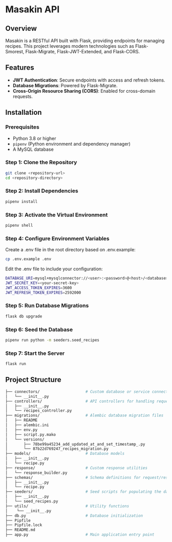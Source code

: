 # Masakin API

## Overview

Masakin is a RESTful API built with Flask, providing endpoints for managing recipes. This project leverages modern technologies such as Flask-Smorest, Flask-Migrate, Flask-JWT-Extended, and Flask-CORS.

## Features

- **JWT Authentication**: Secure endpoints with access and refresh tokens.
- **Database Migrations**: Powered by Flask-Migrate.
- **Cross-Origin Resource Sharing (CORS)**: Enabled for cross-domain requests.

## Installation

### Prerequisites

- Python 3.8 or higher
- `pipenv` (Python environment and dependency manager)
- A MySQL database 

### Step 1: Clone the Repository

```bash
git clone <repository-url>
cd <repository-directory>
```

### Step 2: Install Dependencies
```bash
pipenv install
```

### Step 3: Activate the Virtual Environment
```bash
pipenv shell
```

### Step 4: Configure Environment Variables
Create a .env file in the root directory based on .env.example:

```bash
cp .env.example .env
```

Edit the .env file to include your configuration:

```bash
DATABASE_URI=mysql+mysqlconnector://<user>:<password>@<host>/<database>
JWT_SECRET_KEY=<your-secret-key>
JWT_ACCESS_TOKEN_EXPIRES=3600
JWT_REFRESH_TOKEN_EXPIRES=2592000
```

### Step 5: Run Database Migrations
```bash
flask db upgrade
```

### Step 6: Seed the Database
```bash
pipenv run python -m seeders.seed_recipes
```

### Step 7: Start the Server
```bash
flask run
```

## Project Structure
```bash
├── connectors/                    # Custom database or service connectors
│   └── __init__.py
├── controllers/                   # API controllers for handling requests
│   ├── __init__.py
│   └── recipes_controller.py
├── migrations/                    # Alembic database migration files
│   ├── README
│   ├── alembic.ini
│   ├── env.py
│   ├── script.py.mako
│   └── versions/
│       ├── 78be99a45234_add_updated_at_and_set_timestamp_.py
│       └── 87b22d769247_recipes_migration.py
├── models/                        # Database models
│   ├── __init__.py
│   └── recipe.py
├── response/                      # Custom response utilities
│   └── response_builder.py
├── schemas/                       # Schema definitions for request/response validation
│   ├── __init__.py
│   └── recipe.py
├── seeders/                       # Seed scripts for populating the database
│   ├── __init__.py
│   └── seed_recipes.py
├── utils/                         # Utility functions
│    └── __init__.py
├── db.py                          # Database initialization
├── Pipfile
├── Pipfile.lock
├── README.md
├── app.py                         # Main application entry point
```